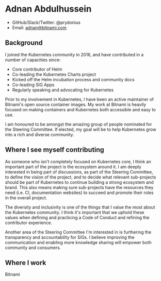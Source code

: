 # Adnan Abdulhussein

- GitHub/Slack/Twitter: @prydonius 
- Email: adnan@bitnami.com

## Background

I joined the Kubernetes community in 2016, and have contributed in a number of
capacities since:

- Core contributor of Helm
- Co-leading the Kubernetes Charts project
- Kicked off the Helm incubation process and community docs
- Co-leading SIG Apps
- Regularly speaking and advocating for Kubernetes

Prior to my involvement in Kubernetes, I have been an active maintainer of
Bitnami's open source container images. My work at Bitnami is heavily focused on
making containers and Kubernetes both accessible and easy to use.

I am honoured to be amongst the amazing group of people nominated for the
Steering Committee. If elected, my goal will be to help Kubernetes grow into a
rich and diverse community.

## Where I see myself contributing

As someone who isn't completely focused on Kubernetes core, I think an important
part of the project is the ecosystem around it. I am deeply interested in being
part of discussions, as part of the Steering Committee, to define the vision of
the project, and to decide what relevant sub-projects should be part of
Kubernetes to continue building a strong ecosystem and brand. This also means
making sure sub-projects have the resources they need (i.e. CI, documentation
websites) to succeed and promote their roles in the overall project.

The diversity and inclusivity is one of the things that I value the most about
the Kubernetes community. I think it's important that we uphold these values
when defining and practicing a Code of Conduct and refining the contributor
experience.

Another area of the Steering Committee I'm interested in is furthering the
transparency and accountability for SIGs. I believe improving the communication
and enabling more knowledge sharing will empower both community and consumers.

## Where I work

Bitnami
